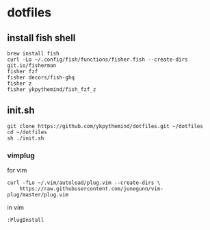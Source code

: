 
# dotfiles


## install fish shell

```
brew install fish
curl -Lo ~/.config/fish/functions/fisher.fish --create-dirs git.io/fisherman
fisher fzf
fisher decors/fish-ghq
fisher z
fisher ykpythemind/fish_fzf_z
```


## init.sh
```console
git clone https://github.com/ykpythemind/dotfiles.git ~/dotfiles
cd ~/dotfiles
sh ./init.sh
```

### vimplug

for vim
```
curl -fLo ~/.vim/autoload/plug.vim --create-dirs \
    https://raw.githubusercontent.com/junegunn/vim-plug/master/plug.vim
```

in vim
```
:PlugInstall
```
